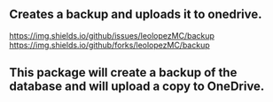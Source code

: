 ## Creates a backup and uploads it to onedrive.

https://img.shields.io/github/issues/leolopezMC/backup
https://img.shields.io/github/forks/leolopezMC/backup


## This package will create a backup of the database and will upload a copy to OneDrive.
